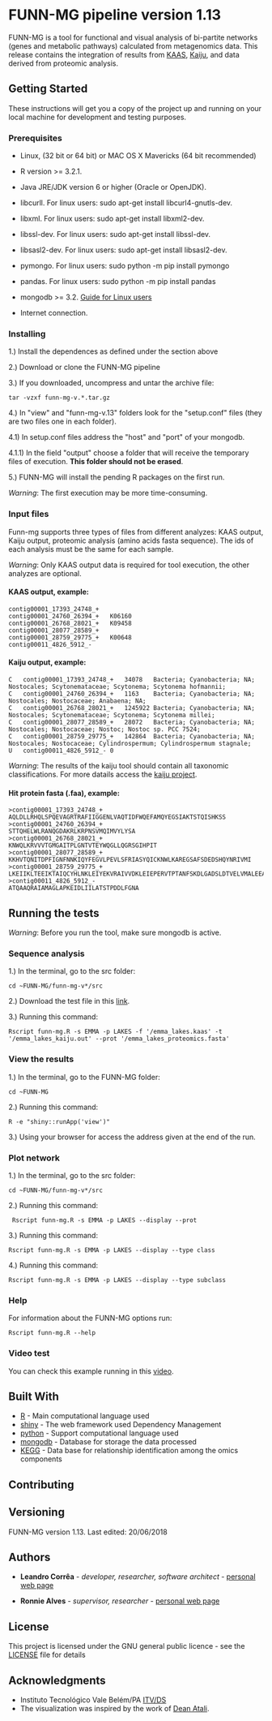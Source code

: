# FUNN-MG pipeline version 1.13

FUNN-MG is a tool for functional and visual analysis of bi-partite networks (genes and metabolic pathways) calculated from metagenomics data. This release contains the integration of results from [KAAS](https://www.genome.jp/kaas-bin/kaas_main?prog=GHOSTX&way=s), [Kaiju](http://kaiju.binf.ku.dk/), and data derived from proteomic analysis.

## Getting Started

These instructions will get you a copy of the project up and running on your local machine for development and testing purposes. 

### Prerequisites

* Linux, (32 bit or 64 bit) or MAC OS X Mavericks (64 bit recommended)

* R version >= 3.2.1.

* Java JRE/JDK version 6 or higher (Oracle or OpenJDK).

* libcurll. For linux users: sudo apt-get install libcurl4-gnutls-dev.

* libxml. For linux users: sudo apt-get install libxml2-dev.
	
* libssl-dev. For linux users: sudo apt-get install libssl-dev.

* libsasl2-dev. For linux users: sudo apt-get install  libsasl2-dev.

* pymongo. For linux users: sudo python -m pip install pymongo

* pandas. For linux users: sudo python -m pip install pandas

* mongodb >= 3.2. [Guide for Linux users](https://www.digitalocean.com/community/tutorials/how-to-install-mongodb-on-ubuntu-16-04)

* Internet connection.

### Installing

1.) Install the dependences as defined under the section above

2.) Download or clone the FUNN-MG pipeline

3.) If you downloaded, uncompress and untar the archive file:
```
tar -vzxf funn-mg-v.*.tar.gz
```
4.) In "view" and "funn-mg-v.13" folders look for the "setup.conf" files (they are two files one in each folder). 

4.1) In setup.conf files address the "host" and "port" of your mongodb. 

4.1.1) In the field "output" choose a folder that will receive the temporary files of execution. **This folder should not be erased**.

5.) FUNN-MG will install the pending R packages on the first run.

*Warning*: The first execution may be more time-consuming.

### Input files

Funn-mg supports three types of files from different analyzes: KAAS output, Kaiju output, proteomic analysis (amino acids fasta sequence). The ids of each analysis must be the same for each sample.

*Warning*: Only KAAS output data is required for tool execution, the other analyzes are optional.

#### **KAAS output, example:**

```
contig00001_17393_24748_+
contig00001_24760_26394_+	K06160
contig00001_26768_28021_+	K09458
contig00001_28077_28589_+
contig00001_28759_29775_+	K00648
contig00011_4826_5912_-
```
#### **Kaiju output, example:**

```
C	contig00001_17393_24748_+	34078	Bacteria; Cyanobacteria; NA; Nostocales; Scytonemataceae; Scytonema; Scytonema hofmannii; 
C	contig00001_24760_26394_+	1163	Bacteria; Cyanobacteria; NA; Nostocales; Nostocaceae; Anabaena; NA; 
C	contig00001_26768_28021_+	1245922	Bacteria; Cyanobacteria; NA; Nostocales; Scytonemataceae; Scytonema; Scytonema millei; 
C	contig00001_28077_28589_+	28072	Bacteria; Cyanobacteria; NA; Nostocales; Nostocaceae; Nostoc; Nostoc sp. PCC 7524; 
C	contig00001_28759_29775_+	142864	Bacteria; Cyanobacteria; NA; Nostocales; Nostocaceae; Cylindrospermum; Cylindrospermum stagnale; 
U	contig00011_4826_5912_-	0
```
*Warning*: The results of the kaiju tool should contain all taxonomic classifications. For more datails access the [kaiju project](https://github.com/bioinformatics-centre/kaiju/blob/master/README.md).

#### **Hit protein fasta (.faa), example:**

```
>contig00001_17393_24748_+
AQLDLLRHQLSPQEVAGRTRAFIIGGENLVAQTIDFWQEFAMQYEGSIAKTSTQISHKSS
>contig00001_24760_26394_+
STTQHELWLRANQGDAKRLKRPNSVMQIMVYLYSA
>contig00001_26768_28021_+
KNWQLKRVVVTGMGAITPLGNTVTEYWQGLLQGRSGIHPIT
>contig00001_28077_28589_+
KKHVTQNITDPFIGNFNNKIQYFEGVLPEVLSFRIASYQICKNWLKAREGSAFSDEDSHQYNRIVMI
>contig00001_28759_29775_+
LKEIIKLTEEIKTAIQCYHLNKLEIYEKVRAIVVDKLEIEPERVTPTANFSKDLGADSLDTVELVMALEEAFDIEISEQVAKTLLTVQQAIDYISQKVKFAV
>contig00011_4826_5912_-
ATQAAQRAIAMAGLAPKEIDLIILATSTPDDLFGNA
```

## Running the tests

*Warning*:  Before you run the tool, make sure mongodb is active.

### **Sequence analysis**

1.) In the terminal, go to the src folder:
```
cd ~FUNN-MG/funn-mg-v*/src
```
2.) Download the test file in this [link](https://www.dropbox.com/sh/u31hthujjrnb7m8/AADlfwjfR7dEmacqQOX2qGM0a?dl=0).


3.) Running this command:
```
Rscript funn-mg.R -s EMMA -p LAKES -f '/emma_lakes.kaas' -t '/emma_lakes_kaiju.out' --prot '/emma_lakes_proteomics.fasta'
```

### **View the results**

1.) In the terminal, go to the FUNN-MG folder:

```
cd ~FUNN-MG
```

2.) Running this command:

```
R -e "shiny::runApp('view')"
```

3.) Using your browser for access the address given at the end of the run.


### **Plot network**

1.) In the terminal, go to the src folder:

```
cd ~FUNN-MG/funn-mg-v*/src
```

2.) Running this command:

```
 Rscript funn-mg.R -s EMMA -p LAKES --display --prot
``` 

3.) Running this command:

```
Rscript funn-mg.R -s EMMA -p LAKES --display --type class
``` 

4.) Running this command:

```
Rscript funn-mg.R -s EMMA -p LAKES --display --type subclass
``` 

### Help

For information about the FUNN-MG options run: 
```
Rscript funn-mg.R --help
```

### Video test

You can check this example running in this [video](https://youtu.be/m6aMrSSCvO0).


## Built With

* [R](https://www.r-project.org/) - Main computational language used
* [shiny](https://maven.apache.org/) - The web framework used Dependency Management
* [python](https://www.python.org/) - Support computational language used
* [mongodb](https://www.mongodb.com/) - Database for storage the data processed
* [KEGG](https://www.genome.jp/kegg/pathway.html) - Data base for relationship identification among the omics components


## Contributing


## Versioning

FUNN-MG version 1.13. Last edited: 20/06/2018

## Authors

* **Leandro Corrêa** - *developer, researcher, software architect* - [personal web page](https://hscleandro.wixsite.com/professional)

* **Ronnie Alves** - *supervisor, researcher* - [personal web page](https://sites.google.com/site/alvesrco/)

## License

This project is licensed under the GNU general public licence - see the [LICENSE](https://github.com/hscleandro/FUNN-MG/blob/master/funn-mg-v.13/LICENSE) file for details

## Acknowledgments

* Instituto Tecnológico Vale Belém/PA [ITV/DS](http://www.vale.com/brasil/PT/initiatives/innovation/itv/Paginas/default.aspx)
* The visualization was inspired by the work of [Dean Atali](https://deanattali.com/).

